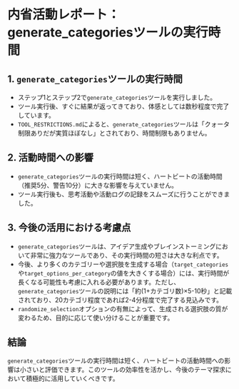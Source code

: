 # 内省活動レポート：generate_categoriesツールの実行時間

## 1. `generate_categories`ツールの実行時間

*   ステップ1とステップ2で`generate_categories`ツールを実行しました。
*   ツール実行後、すぐに結果が返ってきており、体感としては数秒程度で完了しています。
*   `TOOL_RESTRICTIONS.md`によると、`generate_categories`ツールは「クォータ制限ありだが実質ほぼなし」とされており、時間制限もありません。

## 2. 活動時間への影響

*   `generate_categories`ツールの実行時間は短く、ハートビートの活動時間（推奨5分、警告10分）に大きな影響を与えていません。
*   ツール実行後も、思考活動や活動ログの記録をスムーズに行うことができました。

## 3. 今後の活用における考慮点

*   `generate_categories`ツールは、アイデア生成やブレインストーミングにおいて非常に強力なツールであり、その実行時間の短さは大きな利点です。
*   今後、より多くのカテゴリーや選択肢を生成する場合（`target_categories`や`target_options_per_category`の値を大きくする場合）には、実行時間が長くなる可能性も考慮に入れる必要があります。ただし、`generate_categories`ツールの説明には「約(1+カテゴリ数)×5-10秒」と記載されており、20カテゴリ程度であれば2-4分程度で完了する見込みです。
*   `randomize_selection`オプションの有無によって、生成される選択肢の質が変わるため、目的に応じて使い分けることが重要です。

## 結論

`generate_categories`ツールの実行時間は短く、ハートビートの活動時間への影響は小さいと評価できます。このツールの効率性を活かし、今後のテーマ探求において積極的に活用していくべきです。
